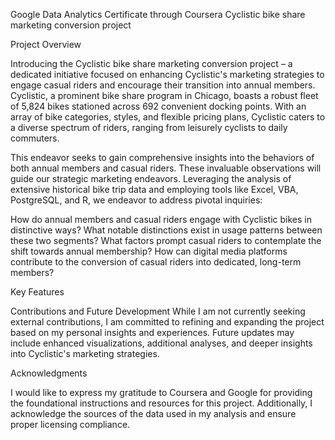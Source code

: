 Google Data Analytics Certificate through Coursera
Cyclistic bike share marketing conversion project

Project Overview

Introducing the Cyclistic bike share marketing conversion project – a dedicated initiative
focused on enhancing Cyclistic's marketing strategies to engage casual riders and encourage 
their transition into annual members. Cyclistic, a prominent bike share program in Chicago, 
boasts a robust fleet of 5,824 bikes stationed across 692 convenient docking points. With 
an array of bike categories, styles, and flexible pricing plans, Cyclistic caters to a
diverse spectrum of riders, ranging from leisurely cyclists to daily commuters.

This endeavor seeks to gain comprehensive insights into the behaviors of both annual members
and casual riders. These invaluable observations will guide our strategic marketing endeavors.
Leveraging the analysis of extensive historical bike trip data and employing tools like Excel,
VBA, PostgreSQL, and R, we endeavor to address pivotal inquiries:

How do annual members and casual riders engage with Cyclistic bikes in distinctive ways?
What notable distinctions exist in usage patterns between these two segments?
What factors prompt casual riders to contemplate the shift towards annual membership?
How can digital media platforms contribute to the conversion of casual riders into 
dedicated, long-term members?

Key Features

Contributions and Future Development
While I am not currently seeking external contributions, I am committed to 
refining and expanding the project based on my personal insights and experiences. 
Future updates may include enhanced visualizations, additional analyses, and deeper 
insights into Cyclistic's marketing strategies.

Acknowledgments

I would like to express my gratitude to Coursera and Google for providing the 
foundational instructions and resources for this project. Additionally, I acknowledge 
the sources of the data used in my analysis and ensure proper licensing compliance.

